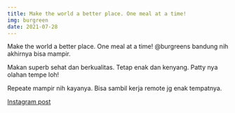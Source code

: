 ```yaml
---
title: Make the world a better place. One meal at a time!
img: burgreen
date: 2021-07-28
---
```

Make the world a better place. One meal at a time! @burgreens bandung nih akhirnya bisa mampir.

Makan superb sehat dan berkualitas. Tetap enak dan kenyang. Patty nya olahan tempe loh!

Repeate mampir nih kayanya. Bisa sambil kerja remote jg enak tempatnya.

[Instagram post](https://www.instagram.com/p/CPn9yenMvUd/)

